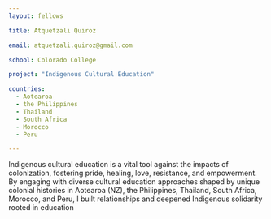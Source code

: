 ```yaml
---
layout: fellows

title: Atquetzali Quiroz

email: atquetzali.quiroz@gmail.com

school: Colorado College

project: "Indigenous Cultural Education"

countries:
  - Aotearoa
  - the Philippines
  - Thailand
  - South Africa
  - Morocco
  - Peru

---
```


Indigenous cultural education is a vital tool against the impacts of colonization, fostering pride, healing, love, resistance, and empowerment. By engaging with diverse cultural education approaches shaped by unique colonial histories in Aotearoa (NZ), the Philippines, Thailand, South Africa, Morocco, and Peru, I built relationships and deepened Indigenous solidarity rooted in education

